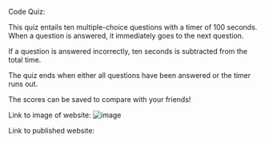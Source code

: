 Code Quiz:

This quiz entails ten multiple-choice questions with a timer of 100 seconds. When a question is answered, it immediately goes to the next question. 

If a question is answered incorrectly, ten seconds is subtracted from the total time. 

The quiz ends when either all questions have been answered or the timer runs out. 

The scores can be saved to compare with your friends! 


Link to image of website: 
![image](https://user-images.githubusercontent.com/90989673/159142299-4e8782da-5d71-4eb1-bb47-c521144a5c11.png)

Link to published website: 

